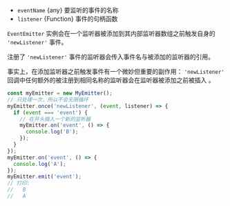 <!-- YAML
added: v0.1.26
-->

* `eventName` {any} 要监听的事件的名称
* `listener` {Function} 事件的句柄函数

`EventEmitter` 实例会在一个监听器被添加到其内部监听器数组之前触发自身的 `'newListener'` 事件。

注册了 `'newListener'` 事件的监听器会传入事件名与被添加的监听器的引用。

事实上，在添加监听器之前触发事件有一个微妙但重要的副作用：
`'newListener'` 回调中任何额外的被注册到相同名称的监听器会在监听器被添加之前被插入 。


```js
const myEmitter = new MyEmitter();
// 只处理一次，所以不会无限循环
myEmitter.once('newListener', (event, listener) => {
  if (event === 'event') {
    // 在开头插入一个新的监听器
    myEmitter.on('event', () => {
      console.log('B');
    });
  }
});
myEmitter.on('event', () => {
  console.log('A');
});
myEmitter.emit('event');
// 打印:
//   B
//   A
```

